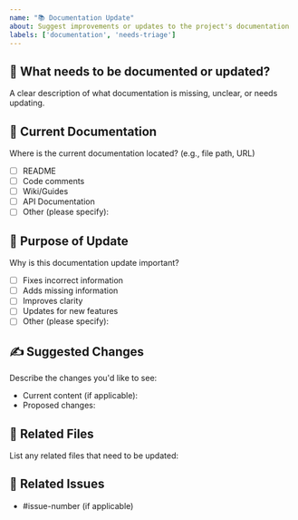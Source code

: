 ```yaml
---
name: "📚 Documentation Update"
about: Suggest improvements or updates to the project's documentation
labels: ['documentation', 'needs-triage']
---
```


## 📝 What needs to be documented or updated?
A clear description of what documentation is missing, unclear, or needs updating.

## 📖 Current Documentation
Where is the current documentation located? (e.g., file path, URL)
- [ ] README
- [ ] Code comments
- [ ] Wiki/Guides
- [ ] API Documentation
- [ ] Other (please specify):

## 🎯 Purpose of Update
Why is this documentation update important?
- [ ] Fixes incorrect information
- [ ] Adds missing information
- [ ] Improves clarity
- [ ] Updates for new features
- [ ] Other (please specify):

## ✍️ Suggested Changes
Describe the changes you'd like to see:
- Current content (if applicable):
- Proposed changes:

## 📎 Related Files
List any related files that need to be updated:

## 🔗 Related Issues
- #issue-number (if applicable)
